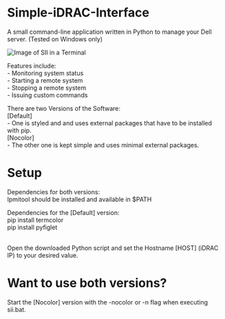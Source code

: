 # Simple-iDRAC-Interface

A small command-line application written in Python to manage your Dell server. (Tested on Windows only)

![Image of SII in a Terminal](https://github.com/SomeCodecat/Simple-iDRAC-Interface/blob/main/sii.png)

Features include:
<br>- Monitoring system status
<br>- Starting a remote system
<br>- Stopping a remote system
<br>- Issuing custom commands

There are two Versions of the Software:
<br>[Default]
<br>- One is styled and and uses external packages that have to be installed with pip.
<br>[Nocolor]
<br>- The other one is kept simple and uses minimal external packages.

# Setup

Dependencies for both versions:
<br>Ipmitool should be installed and available in $PATH

Dependencies for the [Default] version:
<br>pip install termcolor
<br>pip install pyfiglet

<br>Open the downloaded Python script and set the Hostname [HOST] (iDRAC IP) to your desired value.

# Want to use both versions?

Start the [Nocolor] version with the -nocolor or -n flag when executing sii.bat.
